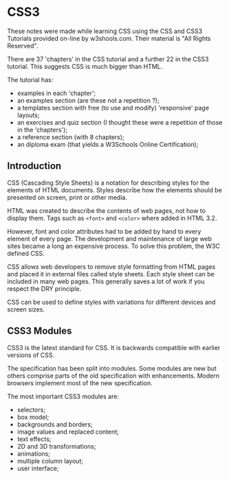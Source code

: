 <!DOCTYPE html>
<html>

<link rel="stylesheet" href="../styles/style-sheet.css" />

<body>

# CSS3

These notes were made while learning CSS using the CSS and CSS3 Tutorials provided on-line by w3shools.com.
Their material is "All Rights Reserved".

There are 37 'chapters' in the CSS tutorial and a further 22 in the CSS3 tutorial.
This suggests CSS is much bigger than HTML.

The tutorial has:

  * examples in each 'chapter';
  * an examples section (are these not a repetition ?);
  * a templates section with free (to use and modify) 'responsive' page layouts;
  * an exercises and quiz section (I thought these were a repetition of those in the 'chapters');
  * a reference section (with 8 chapters);
  * an diploma exam (that yields a W3Schools Online Certification);

## Introduction

CSS (Cascading Style Sheets) is a notation for describing styles for the elements of HTML documents.
Styles describe how the elements should be presented on screen, print or other media.

HTML was created to describe the contents of web pages, not how to display them.
Tags such as `<font>` and `<color>` where added in HTML 3.2.

However, font and color attributes had to be added by hand to every element of every page.
The development and maintenance of large web sites became a long an expensive process.
To solve this problem, the W3C defined CSS.

CSS allows web developers to remove style formatting from HTML pages and placed it in external files called style sheets.
Each style sheet can be included in many web pages.
This generally saves a lot of work if you respect the DRY principle.

CSS can be used to define styles with variations for different devices and screen sizes.

## CSS3 Modules

CSS3 is the latest standard for CSS.
It is backwards compatible with earlier versions of CSS.

The specification has been split into modules.
Some modules are new but others comprise parts of the old specification with enhancements.
Modern browsers implement most of the new specification.

The most important CSS3 modules are:

  * selectors;
  * box model;
  * backgrounds and borders;
  * image values and replaced content;
  * text effects;
  * 2D and 3D transformations;
  * animations;
  * multiple column layout;
  * user interface;

</body>
</html>
